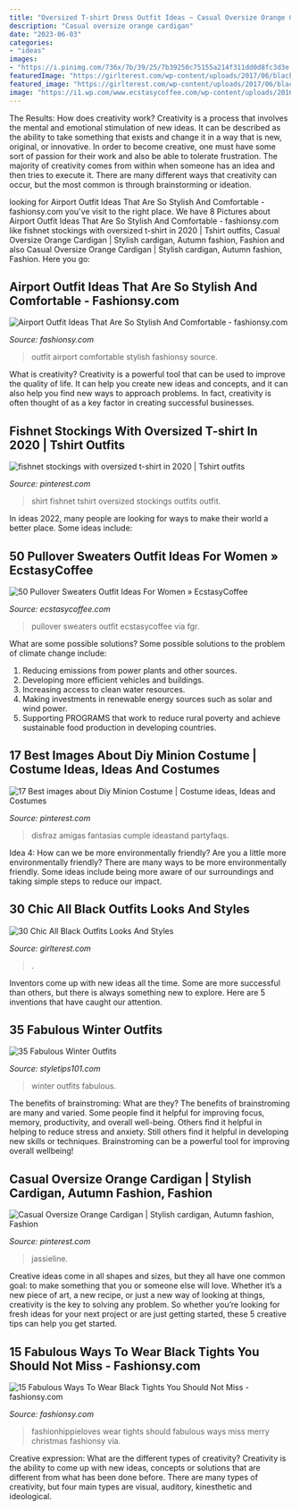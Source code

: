 ```yaml
---
title: "Oversized T-shirt Dress Outfit Ideas ~ Casual Oversize Orange Cardigan"
description: "Casual oversize orange cardigan"
date: "2023-06-03"
categories:
- "ideas"
images:
- "https://i.pinimg.com/736x/7b/39/25/7b39250c75155a214f311dd0d8fc3d3e.jpg"
featuredImage: "https://girlterest.com/wp-content/uploads/2017/06/black5.jpg"
featured_image: "https://girlterest.com/wp-content/uploads/2017/06/black5.jpg"
image: "https://i1.wp.com/www.ecstasycoffee.com/wp-content/uploads/2016/12/Pullover-Sweaters-Outfit-Ideas23.jpg?resize=700,1050"
---
```



The Results: How does creativity work?
Creativity is a process that involves the mental and emotional stimulation of new ideas. It can be described as the ability to take something that exists and change it in a way that is new, original, or innovative. In order to become creative, one must have some sort of passion for their work and also be able to tolerate frustration. The majority of creativity comes from within when someone has an idea and then tries to execute it. There are many different ways that creativity can occur, but the most common is through brainstorming or ideation.

	

		
looking for Airport Outfit Ideas That Are So Stylish And Comfortable - fashionsy.com you've visit to the right place. We have 8 Pictures about Airport Outfit Ideas That Are So Stylish And Comfortable - fashionsy.com like fishnet stockings with oversized t-shirt in 2020 | Tshirt outfits, Casual Oversize Orange Cardigan | Stylish cardigan, Autumn fashion, Fashion and also Casual Oversize Orange Cardigan | Stylish cardigan, Autumn fashion, Fashion. Here you go:
		
    
## Airport Outfit Ideas That Are So Stylish And Comfortable - Fashionsy.com

<img loading=lazy src="http://fashionsy.com/wp-content/uploads/2018/05/airport-outfit-8-.jpg" onerror="this.onerror=null;this.src='https://tse2.mm.bing.net/th?id=OIP.AlrcGKFr5zG29Rh-OoTYQQHaJQ&amp;pid=15.1';" alt="Airport Outfit Ideas That Are So Stylish And Comfortable - fashionsy.com">

_Source: fashionsy.com_

>outfit airport comfortable stylish fashionsy source. 

	

What is creativity?
Creativity is a powerful tool that can be used to improve the quality of life. It can help you create new ideas and concepts, and it can also help you find new ways to approach problems. In fact, creativity is often thought of as a key factor in creating successful businesses.

    
## Fishnet Stockings With Oversized T-shirt In 2020 | Tshirt Outfits

<img loading=lazy src="https://i.pinimg.com/736x/7b/39/25/7b39250c75155a214f311dd0d8fc3d3e.jpg" onerror="this.onerror=null;this.src='https://tse3.mm.bing.net/th?id=OIP.1pdoBKQczQDA5coEWG3jLwHaNK&amp;pid=15.1';" alt="fishnet stockings with oversized t-shirt in 2020 | Tshirt outfits">

_Source: pinterest.com_

>shirt fishnet tshirt oversized stockings outfits outfit. 

	

In ideas 2022, many people are looking for ways to make their world a better place. Some ideas include:

    
## 50 Pullover Sweaters Outfit Ideas For Women » EcstasyCoffee

<img loading=lazy src="https://i1.wp.com/www.ecstasycoffee.com/wp-content/uploads/2016/12/Pullover-Sweaters-Outfit-Ideas23.jpg?resize=700,1050" onerror="this.onerror=null;this.src='https://tse2.mm.bing.net/th?id=OIP.Qil9gF1pgM6Nyz792k9LsAHaLH&amp;pid=15.1';" alt="50 Pullover Sweaters Outfit Ideas For Women » EcstasyCoffee">

_Source: ecstasycoffee.com_

>pullover sweaters outfit ecstasycoffee via fgr. 

	

What are some possible solutions?
Some possible solutions to the problem of climate change include:
1. Reducing emissions from power plants and other sources. 
2. Developing more efficient vehicles and buildings. 
3. Increasing access to clean water resources. 
4. Making investments in renewable energy sources such as solar and wind power. 
5. Supporting PROGRAMS that work to reduce rural poverty and achieve sustainable food production in developing countries.

    
## 17 Best Images About Diy Minion Costume | Costume Ideas, Ideas And Costumes

<img loading=lazy src="https://s-media-cache-ak0.pinimg.com/736x/2a/2a/4a/2a2a4a4cda5ab13bb388a8068fe23988.jpg" onerror="this.onerror=null;this.src='https://tse2.mm.bing.net/th?id=OIP.4K3z61LaeKws2rSbLW2jQwHaJ3&amp;pid=15.1';" alt="17 Best images about Diy Minion Costume | Costume ideas, Ideas and Costumes">

_Source: pinterest.com_

>disfraz amigas fantasias cumple ideastand partyfaqs. 

	

Idea 4: How can we be more environmentally friendly?
Are you a little more environmentally friendly? There are many ways to be more environmentally friendly. Some ideas include being more aware of our surroundings and taking simple steps to reduce our impact.

    
## 30 Chic All Black Outfits Looks And Styles

<img loading=lazy src="https://girlterest.com/wp-content/uploads/2017/06/black5.jpg" onerror="this.onerror=null;this.src='https://tse4.mm.bing.net/th?id=OIP.3tDmhz6AOzb9FcxwrDeL2wAAAA&amp;pid=15.1';" alt="30 Chic All Black Outfits Looks And Styles">

_Source: girlterest.com_

>. 

	

Inventors come up with new ideas all the time. Some are more successful than others, but there is always something new to explore. Here are 5 inventions that have caught our attention.

    
## 35 Fabulous Winter Outfits

<img loading=lazy src="https://styletips101.com/wp-content/uploads/2016/12/winter-outfit31-485x1024.jpg" onerror="this.onerror=null;this.src='https://tse1.mm.bing.net/th?id=OIP.ITJh3yKA9y6R4wOwUSGx-AHaPo&amp;pid=15.1';" alt="35 Fabulous Winter Outfits">

_Source: styletips101.com_

>winter outfits fabulous. 

	

The benefits of brainstroming: What are they?
The benefits of brainstroming are many and varied. Some people find it helpful for improving focus, memory, productivity, and overall well-being. Others find it helpful in helping to reduce stress and anxiety. Still others find it helpful in developing new skills or techniques. Brainstroming can be a powerful tool for improving overall wellbeing!

    
## Casual Oversize Orange Cardigan | Stylish Cardigan, Autumn Fashion, Fashion

<img loading=lazy src="https://i.pinimg.com/736x/5a/5d/17/5a5d1743fbd86c275677c3f04da05142.jpg" onerror="this.onerror=null;this.src='https://tse4.mm.bing.net/th?id=OIP.6j6q9NqNqiCCOGNx_yarKwHaMa&amp;pid=15.1';" alt="Casual Oversize Orange Cardigan | Stylish cardigan, Autumn fashion, Fashion">

_Source: pinterest.com_

>jassieline. 

	

Creative ideas come in all shapes and sizes, but they all have one common goal: to make something that you or someone else will love. Whether it’s a new piece of art, a new recipe, or just a new way of looking at things, creativity is the key to solving any problem. So whether you’re looking for fresh ideas for your next project or are just getting started, these 5 creative tips can help you get started.

    
## 15 Fabulous Ways To Wear Black Tights You Should Not Miss - Fashionsy.com

<img loading=lazy src="http://fashionsy.com/wp-content/uploads/2016/10/fur-1.jpg" onerror="this.onerror=null;this.src='https://tse4.mm.bing.net/th?id=OIP.miAsgNU31TnnLogDDrlmLAHaLH&amp;pid=15.1';" alt="15 Fabulous Ways To Wear Black Tights You Should Not Miss - fashionsy.com">

_Source: fashionsy.com_

>fashionhippieloves wear tights should fabulous ways miss merry christmas fashionsy via. 

	

Creative expression: What are the different types of creativity?
Creativity is the ability to come up with new ideas, concepts or solutions that are different from what has been done before. There are many types of creativity, but four main types are visual, auditory, kinesthetic and ideological.

